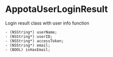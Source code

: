 AppotaUserLoginResult
===========

Login result class with user info function

```
- (NSString*) userName;
- (NSString*) userID;
- (NSString*) accessToken;
- (NSString*) email;
- (BOOL) isHasEmail;
```